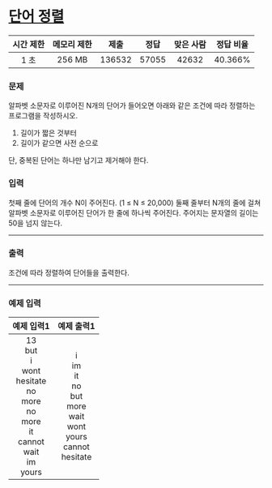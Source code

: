 # [단어 정렬](https://www.acmicpc.net/problem/1181)

<div align = center>

| 시간 제한 | 메모리 제한 |  제출  | 정답  | 맞은 사람 | 정답 비율 |
| :-------: | :---------: | :----: | :---: | :-------: | :-------: |
|   1 초    |   256 MB    | 136532 | 57055 |   42632   |  40.366%  |

</div>

### 문제

알파벳 소문자로 이루어진 N개의 단어가 들어오면 아래와 같은 조건에 따라 정렬하는 프로그램을 작성하시오.

1. 길이가 짧은 것부터
2. 길이가 같으면 사전 순으로

단, 중복된 단어는 하나만 남기고 제거해야 한다.

### 입력

첫째 줄에 단어의 개수 N이 주어진다. (1 ≤ N ≤ 20,000) 둘째 줄부터 N개의 줄에 걸쳐 알파벳 소문자로 이루어진 단어가 한 줄에 하나씩 주어진다. 주어지는 문자열의 길이는 50을 넘지 않는다.

---

### 출력

조건에 따라 정렬하여 단어들을 출력한다.

---

### 예제 입력

|                                                     예제 입력1                                                     |                                         예제 출력1                                          |
| :----------------------------------------------------------------------------------------------------------------: | :-----------------------------------------------------------------------------------------: |
| 13</br>but</br>i</br>wont</br>hesitate</br>no</br>more</br>no</br>more</br>it</br>cannot</br>wait</br>im</br>yours | i</br>im</br>it</br>no</br>but</br>more</br>wait</br>wont</br>yours</br>cannot</br>hesitate |
